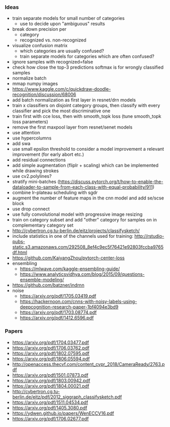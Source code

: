 ### Ideas

* train separate models for small number of categories
  * use to decide upon "ambiguous" results
* break down precision per
  * category
  * recognized vs. non-recognized
* visualize confusion matrix
  * which categories are usually confused?
  * train separate models for categories which are often confused?
* ignore samples with recognized=false
* check how close the top-3 predictions softmax is for wrongly classified samples
* normalize batch
* mmap numpy images
* https://www.kaggle.com/c/quickdraw-doodle-recognition/discussion/68006
* add batch normalization as first layer in resnet/drn models
* train x classifiers on disjoint category groups, then classify with every classifier and pick the most discriminative one
* train first with cce loss, then with smooth_topk loss (tune smooth_topk loss parameters)
* remove the first maxpool layer from resnet/senet models
* use attention
* use hypercolumns
* add swa
* use small epsilon threshold to consider a model improvement a relevant improvement (for early abort etc.)
* add residual connections
* add simple augmentation (fliplr + scaling) which can be implemented while drawing strokes
* use cv2.polylines?
* stratify mini-batches (https://discuss.pytorch.org/t/how-to-enable-the-dataloader-to-sample-from-each-class-with-equal-probability/911)
* combine lr-plateau scheduling with sgdr
* augment the number of feature maps in the cnn model and add se/scse block
* use drop connect
* use fully convolutional model with progressive image resizing
* train on category subset and add "other" category for samples on in complementary category set
* http://cybertron.cg.tu-berlin.de/eitz/projects/classifysketch/
* include statistics in one of the channels used for training: http://rstudio-pubs-static.s3.amazonaws.com/292508_8ef4c9ec5f76421e92803fccba9765df.html
* https://github.com/KaiyangZhou/pytorch-center-loss
* ensembling
  * https://mlwave.com/kaggle-ensembling-guide/
  * https://www.analyticsvidhya.com/blog/2015/09/questions-ensemble-modeling/
* https://github.com/batzner/indrnn
* noise
  * https://arxiv.org/pdf/1705.03419.pdf
  * https://hackernoon.com/cnns-with-noisy-labels-using-deepcognition-research-paper-1bf4094e3bd9
  * https://arxiv.org/pdf/1703.08774.pdf
  * https://arxiv.org/pdf/1412.6596.pdf


### Papers

* https://arxiv.org/pdf/1704.03477.pdf
* https://arxiv.org/pdf/1706.03762.pdf
* https://arxiv.org/pdf/1802.07595.pdf
* https://arxiv.org/pdf/1806.05594.pdf
* http://openaccess.thecvf.com/content_cvpr_2018/CameraReady/2763.pdf
* https://arxiv.org/pdf/1501.07873.pdf
* https://arxiv.org/pdf/1803.00942.pdf
* https://arxiv.org/pdf/1804.00021.pdf
* http://cybertron.cg.tu-berlin.de/eitz/pdf/2012_siggraph_classifysketch.pdf
* https://arxiv.org/pdf/1511.04534.pdf
* https://arxiv.org/pdf/1405.3080.pdf
* https://ydwen.github.io/papers/WenECCV16.pdf
* https://arxiv.org/pdf/1706.02677.pdf
